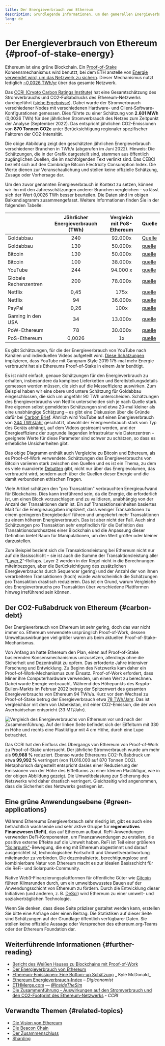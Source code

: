```yaml
---
title: Der Energieverbrauch von Ethereum
description: Grundlegende Informationen, um den generellen Energieverbrauch von Ethereum verstehen zu können
lang: de
---
```


# Der Energieverbrauch von Ethereum {#proof-of-stake-energy}

Ethereum ist eine grüne Blockchain. Ein [Proof-of-Stake](/developers/docs/consensus-mechanisms/pos) Konsensmechanismus wird benutzt, bei dem ETH anstelle von [Energie verwendet wird, um das Netzwerk zu sichern](/developers/docs/consensus-mechanisms/pow). Dieser Mechanismus nutzt lediglich [~0,0026 TWh/yr](https://carbon-ratings.com/eth-report-2022) über das gesamte Netzwerk.

Das [CCRI (Crypto Carbon Ratings Institute)](https://carbon-ratings.com) hat eine Gesamtschätzung des Stromverbrauchs und CO2-Fußabdrucks des Ethereum-Netzwerks durchgeführt ([siehe Ergebnisse](https://carbon-ratings.com/eth-report-2022)). Dabei wurde der Stromverbrauch verschiedener Nodes mit verschiedenen Hardware- und Client-Software-Konfigurationen gemessen. Dies führte zu einer Schätzung von **2.601 MWh** (0,0026 TWh) für den jährlichen Stromverbrauch des Netzes zum Zeitpunkt der Analyse (September 2022). Das entspricht jährlichen CO2-Emissionen von **870 Tonnen CO2e** unter Berücksichtigung regionaler spezifischer Faktoren der CO2-Intensität.

<EnergyConsumptionChart />

Die obige Abbildung zeigt den geschätzten jährlichen Energieverbrauch verschiedener Branchen in TWh/a (abgerufen im Juni 2022). Hinweis: Die Schätzungen, die in der Grafik dargestellt sind, stammen aus öffentlich zugänglichen Quellen, die im nachfolgenden Text verlinkt sind. Das CEBCI bezieht sich auf den Cambridge Bitcoin Electricity Consumption Index. Die Werte dienen zur Veranschaulichung und stellen keine offizielle Schätzung, Zusage oder Vorhersage dar.

Um den zuvor genannten Energieverbrauch in Kontext zu setzen, können wir ihn mit den Jahresschätzungen anderer Branchen vergleichen – so lässt sich der Wert 0,0026 TWh besser beurteilen. Die Daten sind im obigen Balkendiagramm zusammengefasst. Weitere Informationen finden Sie in der folgenden Tabelle:

|                       | Jährlicher Energieverbrauch (TWh) | Vergleich mit PoS-Ethereum | Quelle                                                                                                                                            |
| :-------------------- | :-------------------------------: | :------------------------: | ------------------------------------------------------------------------------------------------------------------------------------------------- |
| Goldabbau             |                240                |          92.000x           | [Quelle](https://www.kitco.com/news/2021-05-17/Gold-s-energy-consumption-doubles-that-of-bitcoin-Galaxy-Digital.html)                             |
| Goldabbau             |                130                |          50.000x           | [quelle](https://ccaf.io/cbeci/index/comparisons)                                                                                                 |
| Bitcoin               |                130                |          50.000x           | [quelle](https://digiconomist.net/bitcoin-energy-consumption)                                                                                     |
| Bitcoin               |                100                |          38.000x           | [quelle](https://ccaf.io/cbeci/index/comparisons)                                                                                                 |
| YouTube               |                244                |          94.000 x          | [quelle](https://thefactsource.com/how-much-electricity-does-youtube-use/)                                                                        |
| Globale Rechenzentren |                200                |          78.000x           | [quelle](https://www.iea.org/commentaries/data-centres-and-energy-from-global-headlines-to-local-headaches)                                       |
| Netflix               |               0,45                |            175x            | [quelle](https://s22.q4cdn.com/959853165/files/doc_downloads/2020/02/0220_Netflix_EnvironmentalSocialGovernanceReport_FINAL.pdf)                  |
| Netflix               |                94                 |          36.000x           | [quelle](https://theshiftproject.org/en/article/unsustainable-use-online-video/)                                                                  |
| PayPal                |               0,26                |            100x            | [quelle](https://app.impaakt.com/analyses/paypal-consumed-264100-mwh-of-energy-in-2020-24-from-non-renewable-sources-27261)                       |
| Gaming in den USA     |                34                 |          13.000x           | [quelle](https://www.researchgate.net/publication/336909520_Toward_Greener_Gaming_Estimating_National_Energy_Use_and_Energy_Efficiency_Potential) |
| PoW-Ethereum          |                78                 |          30.000x           | [quelle](https://digiconomist.net/ethereum-energy-consumption)                                                                                    |
| PoS-Ethereum          |              0,0026               |             1x             | [quelle](https://carbon-ratings.com/eth-report-2022)                                                                                              |

Es gibt Schätzungen, für die der Energieverbrauch von YouTube nach Kanälen und individuellen Videos aufgeteilt wird. [Diese Schätzungen](https://thefactsource.com/how-much-electricity-does-YouTube-use/) implizieren, dass YouTube mit Gangnam Style 2019 175-mal mehr Energie verbraucht hat als Ethereums Proof-of-Stake in einem Jahr benötigt.

Es ist nicht einfach, genaue Schätzungen für den Energieverbrauch zu erhalten, insbesondere da komplexe Lieferketten und Bereitstellungsdetails gemessen werden müssen, die sich auf die Messeffizienz auswirken. Zum Beispiel haben wir eine obere und untere Schätzung für Goldabbau eingeschlossen, die sich um ungefähr 90 TWh unterscheiden. Schätzungen des Energieverbrauchs von Netflix unterscheiden sich je nach Quelle stark. Ihre eigenen selbst gemeldeten Schätzungen sind etwa 20-mal kleiner als eine unabhängige Schätzung – es gibt eine Diskussion über die Gründe dafür bei [Carbon Brief](https://www.carbonbrief.org/factcheck-what-is-the-carbon-footprint-of-streaming-video-on-netflix). Ähnlich wird YouTube auf einen Energieverbrauch von [244 TWh/Jahr](https://thefactsource.com/how-much-electricity-does-youtube-use/) geschätzt, obwohl der Energieverbrauch stark vom Typ des Geräts abhängt, auf dem Videos gestreamt werden, und der Energieeffizienz der zugrunde liegenden Infrastruktur wie Datenzentren – geeignete Werte für diese Parameter sind schwer zu schätzen, so dass es erhebliche Unsicherheiten gibt.

Das obige Diagramm enthält auch Vergleiche zu Bitcoin und Ethereum, als es Proof-of-Work verwendete. Schätzungen des Energieverbrauchs von Bitcoin variieren stark zwischen den Quellen und es ist ein Thema, zu dem es viele nuancierte [Debatten](https://www.coindesk.com/business/2020/05/19/the-last-word-on-bitcoins-energy-consumption/) gibt, nicht nur über das Energievolumen, das verbraucht wird, sondern auch über die Quellen dieser Energie und die damit verbundenen ethischen Fragen.

Viele Artikel schätzen den "pro Transaktion" verbrauchten Energieaufwand für Blockchains. Dies kann irreführend sein, da die Energie, die erforderlich ist, um einen Block vorzuschlagen und zu validieren, unabhängig von der Anzahl der Transaktionen darin ist. Ein auf Transaktionseinheiten basiertes Maß für die Energieausgaben impliziert, dass weniger Transaktionen zu einem geringeren Energiebedarf führen und umgekehrt mehr Transaktionen zu einem höheren Energieverbrauch. Das ist aber nicht der Fall. Auch sind Schätzungen pro Transaktion sehr empfindlich für die Definition des Transaktionsdurchsatzes einer Blockchain und die Anpassung dieser Definition bietet Raum für Manipulationen, um den Wert größer oder kleiner darzustellen.

Zum Beispiel bezieht sich die Transaktionsleistung bei Ethereum nicht nur auf die Basisschicht – sie ist auch die Summe der Transaktionsleistung aller "[Layer 2](/layer-2/)"-Rollups. Layer 2 werden in der Regel nicht in die Berechnungen miteinbezogen, aber die Berücksichtigung des zusätzlichen Energieverbrauchs durch Sequencer (gering) und der Anzahl der von ihnen verarbeiteten Transaktionen (hoch) würde wahrscheinlich die Schätzungen pro Transaktion drastisch reduzieren. Das ist ein Grund, warum Vergleiche des Energieverbrauchs pro Transaktion über verschiedene Plattformen hinweg irreführend sein können.

## Der CO2-Fußabdruck von Ethereum {#carbon-debt}

Der Energieverbrauch von Ethereum ist sehr gering, doch das war nicht immer so. Ethereum verwendete ursprünglich Proof-of-Work, dessen Umweltauswirkungen viel größer waren als beim aktuellen Proof-of-Stake-Mechanismus.

Von Anfang an hatte Ethereum den Plan, einen auf Proof-of-Stake basierenden Konsensmechanismus umzusetzen, allerdings ohne die Sicherheit und Dezentralität zu opfern. Das erforderte Jahre intensiver Forschung und Entwicklung. Zu Beginn des Netzwerks kam daher ein Proof-of-Work-Mechanismus zum Einsatz. Proof-of-Work erfordert, dass Miner ihre Computerhardware verwenden, um einen Wert zu berechnen. Dabei wurde Energie verbraucht. Während des Höhepunkts des Krypto-Bullen-Markts im Februar 2022 betrug der Spitzenwert des gesamten Energieverbrauchs von Ethereum 94 TWh/a. Kurz vor dem Wechsel zu Proof-of-Stake betrug der Energieverbrauch etwa [78 TWh/Jahr](https://digiconomist.net/ethereum-energy-consumption). Das ist vergleichbar mit dem von Usbekistan, mit einer CO2-Emission, die der von Aserbaidschan entspricht (33 MT/Jahr).

![Vergleich des Energieverbrauchs von Ethereum vor und nach der Zusammenführung. Auf der linken Seite befindet sich der Eiffelturm mit 330 m Höhe und rechts eine Plastikfigur mit 4 cm Höhe, durch eine Lupe betrachtet.](energy_consumption_pre_post_merge.png)

Das CCRI hat den Einfluss des Übergangs von Ethereum von Proof-of-Work zu Proof-of-Stake untersucht. Der jährliche Stromverbrauch wurde um mehr als **99,988 %** reduziert. Ebenso wurde Ethereums CO2-Fußabdruck um etwa **99,992 %** verringert (von 11.016.000 auf 870 Tonnen CO2). Metaphorisch dargestellt entspricht dasies einer Reduzierung der Emissionen von der Höhe des Eiffelturms zu einer kleinen Plastikfigur, wie in der obigen Abbildung gezeigt. Die Umweltbelastung zur Sicherung des Netzwerks wird daher drastisch verringert. Gleichzeitig wird angenommen, dass die Sicherheit des Netzwerks gestiegen ist.

## Eine grüne Anwendungsebene {#green-applications}

Während Ethereums Energieverbrauch sehr niedrig ist, gibt es auch eine beträchtlich wachsende und sehr aktive Gruppe für **regeneratives Finanzwesen (ReFi)**, das auf Ethereum aufbaut. ReFi-Anwendungen verwenden DeFi-Komponenten, um Finanzanwendungen zu erstellen, die positive externe Effekte auf die Umwelt haben. ReFi ist Teil einer größeren ["Solarpunk"](https://en.wikipedia.org/wiki/Solarpunk)-Bewegung, die eng mit Ethereum abgestimmt und darauf ausgerichtet ist, technologischen Fortschritt und Umweltverantwortung miteinander zu verbinden. Die dezentralisierte, berechtigungslose und kombinierbare Natur von Ethereum macht es zur idealen Basisschicht für die ReFi- und Solarpunk-Community.

Native Web3-Finanzierungsplattformen für öffentliche Güter wie [Gitcoin](https://gitcoin.co) führen Klimarunden durch, um ein umweltbewusstes Bauen auf der Anwendungsschicht von Ethereum zu fördern. Durch die Entwicklung dieser Initiativen (und anderen, z. B. [DeSci](/desci/)) wird Ethereum zu einer umwelt- und sozialverträglichen Technologie.

<InfoBanner emoji=":evergreen_tree:">
  Wenn Sie denken, dass diese Seite präziser gestaltet werden kann, erstellen Sie bitte eine Anfrage oder einen Beitrag. Die Statistiken auf dieser Seite sind Schätzungen auf der Grundlage öffentlich verfügbarer Daten. Sie stellen keine offizielle Aussage oder Versprechen des ethereum.org-Teams oder der Ethereum Foundation dar. 
</InfoBanner>

## Weiterführende Informationen {#further-reading}

- [Bericht des Weißen Hauses zu Blockchains mit Proof-of-Work](https://www.whitehouse.gov/wp-content/uploads/2022/09/09-2022-Crypto-Assets-and-Climate-Report.pdf)
- [Der Energieverbrauch von Ethereum](https://mirror.xyz/jmcook.eth/ODpCLtO4Kq7SCVFbU4He8o8kXs418ZZDTj0lpYlZkR8)
- [Ethereum-Emissionen: Eine Bottom-up Schätzung](https://kylemcdonald.github.io/ethereum-emissions/) _ Kyle McDonald_
- [Ethereum Energieverbrauch-Index](https://digiconomist.net/ethereum-energy-consumption/) – _Digiconomist_
- [ETHMerge.com](https://ethmerge.com/) — _[@InsideTheSim](https://twitter.com/InsideTheSim)_
- [Die Zusammenführung - Auswirkungen auf den Stromverbrauch und den CO2-Footprint des Ethereum-Netzwerks](https://carbon-ratings.com/eth-report-2022) - _CCRI_

## Verwandte Themen {#related-topics}

- [Die Vision von Ethereum](/roadmap/vision/)
- [Die Beacon Chain](/roadmap/beacon-chain)
- [Der Zusammenschluss](/roadmap/merge/)
- [Sharding](/roadmap/beacon-chain/)
